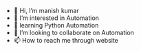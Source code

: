 - 👋 Hi, I’m manish kumar
- 👀 I’m interested in Automation
- 🌱  learning Python Automation
- 💞️ I’m looking to collaborate on Automation
- 📫 How to reach me through website

<!---
manishkp9/manishkp9 is a ✨ special ✨ repository because its `README.md` (this file) appears on your GitHub profile.
You can click the Preview link to take a look at your changes.
--->
